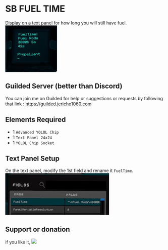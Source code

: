 # SB FUEL TIME
Display on a text panel for how long you will still have fuel.
![Mounting](https://github.com/Jericho1060/sb-fuel-time/blob/main/pictures/FuelTimeDisplay.jpg?raw=true)

## Guilded Server (better than Discord)

You can join me on Guilded for help or suggestions or requests by following that link : https://guilded.jericho1060.com

## Elements Required

- 1 `Advanced YOLOL Chip`
- 1 `Text Panel 24x24`
- 1 `YOLOL Chip Socket`

## Text Panel Setup

On the text panel, modify the 1st field and rename it `FuelTime`.
![Mounting](https://github.com/Jericho1060/sb-fuel-time/blob/main/pictures/TextPanelFields.jpg?raw=true)

## Support or donation

if you like it, [<img src="https://github.com/Jericho1060/DU-Industry-HUD/blob/main/ressources/images/ko-fi.png?raw=true" width="150">](https://ko-fi.com/jericho1060)